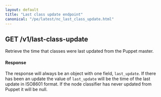 ```yaml
---
layout: default
title: "Last class update endpoint"
canonical: "/pe/latest/nc_last_class_update.html"
---
```


## GET /v1/last-class-update

Retrieve the time that classes were last updated from the Puppet master.

#### Response

The response will always be an object with one field, `last_update`. If there has been an update the value of `last_update` will be the time of the last update in ISO8601 format. If the node classifier has never updated from Puppet it will be null.
